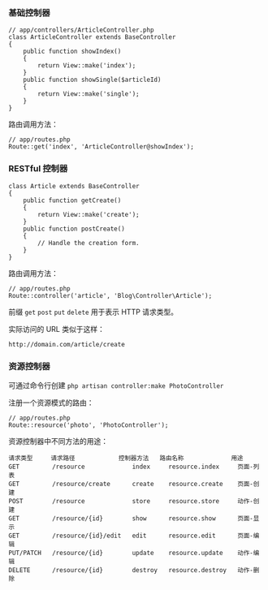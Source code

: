### 基础控制器

    // app/controllers/ArticleController.php
    class ArticleController extends BaseController
    {
        public function showIndex()
        {
            return View::make('index');
        }
        public function showSingle($articleId)
        {
            return View::make('single');
        }
    }

路由调用方法：

    // app/routes.php
    Route::get('index', 'ArticleController@showIndex');

### RESTful 控制器

    class Article extends BaseController
    {
        public function getCreate()
        {
            return View::make('create');
        }
        public function postCreate()
        {
            // Handle the creation form.
        }
    }

路由调用方法：

    // app/routes.php
    Route::controller('article', 'Blog\Controller\Article');

前缀 `get` `post` `put` `delete` 用于表示 HTTP 请求类型。

实际访问的 URL 类似于这样：

    http://domain.com/article/create

### 资源控制器

可通过命令行创建 `php artisan controller:make PhotoController`

注册一个资源模式的路由：

    // app/routes.php
    Route::resource('photo', 'PhotoController');

资源控制器中不同方法的用途：

    请求类型     请求路径            控制器方法   路由名称             用途
    GET         /resource             index     resource.index     页面-列表
    GET         /resource/create      create    resource.create    页面-创建
    POST        /resource             store     resource.store     动作-创建
    GET         /resource/{id}        show      resource.show      页面-显示
    GET         /resource/{id}/edit   edit      resource.edit      页面-编辑
    PUT/PATCH   /resource/{id}        update    resource.update    动作-编辑
    DELETE      /resource/{id}        destroy   resource.destroy   动作-删除
